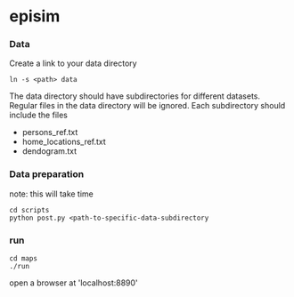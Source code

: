 # episim

### Data
Create a link to your data directory
```
ln -s <path> data
```
The data directory should have subdirectories for different datasets. Regular files in the data directory will be ignored. Each subdirectory should include the files
* persons_ref.txt
* home_locations_ref.txt 
* dendogram.txt

### Data preparation
note: this will take time
```
cd scripts
python post.py <path-to-specific-data-subdirectory
```

### run
```
cd maps
./run
```

open a browser at 'localhost:8890'
